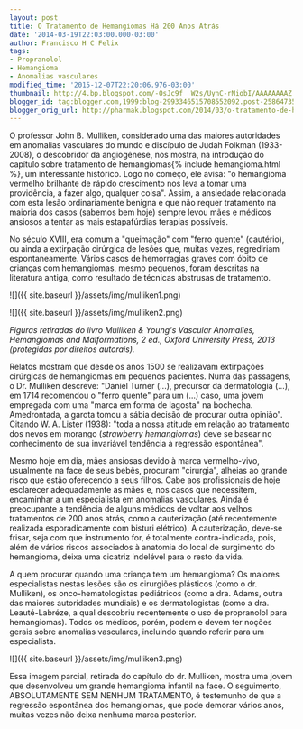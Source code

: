 ```yaml
---
layout: post
title: O Tratamento de Hemangiomas Há 200 Anos Atrás
date: '2014-03-19T22:03:00.000-03:00'
author: Francisco H C Felix
tags:
- Propranolol
- Hemangioma
- Anomalias vasculares
modified_time: '2015-12-07T22:20:06.976-03:00'
thumbnail: http://4.bp.blogspot.com/-OsJc9f__W2s/UynC-rNiobI/AAAAAAAAZ_Q/7AAE-94urB8/s72-c/Captura+de+Tela+2014-03-19+a%CC%80s+11.13.04.png
blogger_id: tag:blogger.com,1999:blog-2993346515708552092.post-2586473522897428400
blogger_orig_url: http://pharmak.blogspot.com/2014/03/o-tratamento-de-hemangiomas-ha-200-anos.html
---
```


O professor John B. Mulliken, considerado uma das maiores autoridades em anomalias vasculares do mundo e discípulo de Judah Folkman (1933-2008), o descobridor da angiogênese, nos mostra, na introdução do capítulo sobre tratamento de hemangiomas{% include hemangioma.html %}, um interessante histórico.  Logo no começo, ele avisa: "o hemangioma vermelho brilhante de rápido crescimento nos leva a tomar uma providência, a fazer algo, qualquer coisa". Assim, a ansiedade relacionada com esta lesão ordinariamente benigna e que não requer tratamento na maioria dos casos (sabemos bem hoje) sempre levou mães e médicos ansiosos a tentar as mais estapafúrdias terapias possíveis. 
<!--more-->

No século XVIII, era comum a "queimação" com "ferro quente" (cautério), ou ainda a extirpação cirúrgica de lesões que, muitas vezes, regrediriam espontaneamente. Vários casos de hemorragias graves com óbito de crianças com hemangiomas, mesmo pequenos, foram descritas na literatura antiga, como resultado de técnicas abstrusas de tratamento.

![]({{ site.baseurl }}/assets/img/mulliken1.png)  

![]({{ site.baseurl }}/assets/img/mulliken2.png)  

_Figuras retiradas do livro Mulliken &amp; Young's Vascular Anomalies, Hemangiomas and Malformations, 2 ed., Oxford University Press, 2013 (protegidas por direitos autorais)._

Relatos mostram que desde os anos 1500 se realizavam extirpações cirúrgicas de hemangiomas em pequenos pacientes. Numa das passagens, o Dr. Mulliken descreve: "Daniel Turner (...), precursor da dermatologia (...), em 1714 recomendou o "ferro quente" para um (...) caso, uma jovem empregada com uma "marca em forma de lagosta" na bochecha. Amedrontada, a garota tomou a sábia decisão de procurar outra opinião".  Citando W. A. Lister (1938): "toda a nossa atitude em relação ao tratamento dos nevos em morango (_strawberry hemangiomas_) deve se basear no conhecimento de sua invariável tendência à regressão espontânea". 

Mesmo hoje em dia, mães ansiosas devido à marca vermelho-vivo, usualmente na face de seus bebês, procuram "cirurgia", alheias ao grande risco que estão oferecendo a seus filhos. Cabe aos profissionais de hoje esclarecer adequadamente as mães e, nos casos que necessitem, encaminhar a um especialista em anomalias vasculares. Ainda é preocupante a tendência de alguns médicos de voltar aos velhos tratamentos de 200 anos atrás, como a cauterização (até recentemente realizada esporadicamente com bisturi elétrico). A cauterização, deve-se frisar, seja com que instrumento for, é totalmente contra-indicada, pois, além de vários riscos associados à anatomia do local de surgimento do hemangioma, deixa uma cicatriz indelével para o resto da vida.

A quem procurar quando uma criança tem um hemangioma? Os maiores especialistas nestas lesões são os cirurgiões plásticos (como o dr. Mulliken), os onco-hematologistas pediátricos (como a dra. Adams, outra das maiores autoridades mundiais) e os dermatologistas (como a dra. Leauté-Labréze, a qual descobriu recentemente o uso de propranolol para hemangiomas). Todos os médicos, porém, podem e devem ter noções gerais sobre anomalias vasculares, incluindo quando referir para um especialista.

![]({{ site.baseurl }}/assets/img/mulliken3.png)  

Essa imagem parcial, retirada do capítulo do dr. Mulliken, mostra uma jovem que desenvolveu um grande hemangioma infantil na face. O seguimento, ABSOLUTAMENTE SEM NENHUM TRATAMENTO, é testemunho de que a regressão espontânea dos hemangiomas, que pode demorar vários anos, muitas vezes não deixa nenhuma marca posterior.
